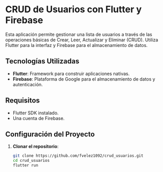 # CRUD de Usuarios con Flutter y Firebase

Esta aplicación permite gestionar una lista de usuarios a través de las operaciones básicas de Crear, Leer, Actualizar y Eliminar (CRUD). Utiliza Flutter para la interfaz y Firebase para el almacenamiento de datos.

## Tecnologías Utilizadas

- **Flutter**: Framework para construir aplicaciones nativas.
- **Firebase**: Plataforma de Google para el almacenamiento de datos y autenticación.

## Requisitos

- Flutter SDK instalado.
- Una cuenta de Firebase.

## Configuración del Proyecto

1. **Clonar el repositorio**:
   ```bash
   git clone https://github.com/fvelez1092/crud_usuarios.git
   cd crud_usuarios
   flutter run
